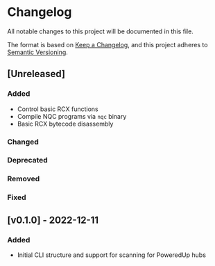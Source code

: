 # Changelog
All notable changes to this project will be documented in this file.

The format is based on [Keep a Changelog](https://keepachangelog.com/en/1.0.0/),
and this project adheres to [Semantic Versioning](https://semver.org/spec/v2.0.0.html).

## [Unreleased]
### Added
* Control basic RCX functions
* Compile NQC programs via `nqc` binary
* Basic RCX bytecode disassembly

### Changed

### Deprecated

### Removed

### Fixed


## [v0.1.0] - 2022-12-11
### Added
* Initial CLI structure and support for scanning for PoweredUp hubs
